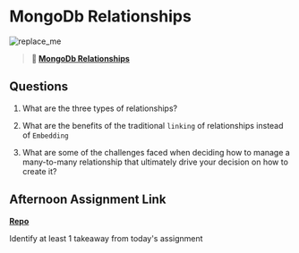 # MongoDb Relationships

![replace_me](https://codeworks.blob.core.windows.net/public/assets/img/illustrations/placeholder.svg)

> **📖 [MongoDb Relationships](https://codeworksacademy.com/fs-student-guide/resources/wk5/02-Relationships)**

## Questions

1. What are the three types of relationships?

2. What are the benefits of the traditional `linking` of relationships instead of `Embedding`

3. What are some of the challenges faced when deciding how to manage a many-to-many relationship that ultimately drive your decision on how to create it?

## Afternoon Assignment Link

**[Repo](https://github.com/deriklee451/<ASSIGNMENT_REPO>)**

Identify at least 1 takeaway from today's assignment
